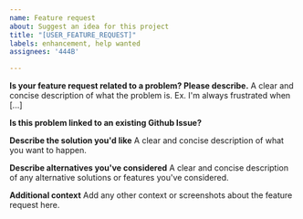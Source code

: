 ```yaml
---
name: Feature request
about: Suggest an idea for this project
title: "[USER_FEATURE_REQUEST]"
labels: enhancement, help wanted
assignees: '444B'

---
```


**Is your feature request related to a problem? Please describe.**
A clear and concise description of what the problem is. Ex. I'm always frustrated when [...]

**Is this problem linked to an existing Github Issue?**

**Describe the solution you'd like**
A clear and concise description of what you want to happen.

**Describe alternatives you've considered**
A clear and concise description of any alternative solutions or features you've considered.

**Additional context**
Add any other context or screenshots about the feature request here.